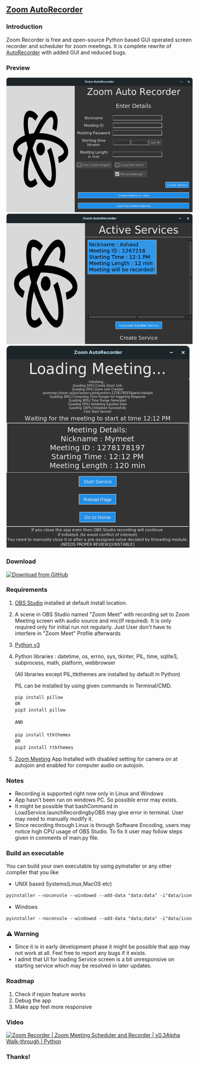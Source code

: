 ## [Zoom AutoRecorder](https://microsoftlabs.github.io/Zoom-AutoRecorder/)

### Introduction
Zoom Recorder is free and open-source Python based GUI operated screen recorder and scheduler for zoom meetings.
It is complete rewrite of [AutoRecorder](https://github.com/Microsoftlabs/AutoRecorder) with added GUI and reduced bugs.

### Preview
![HomePage](https://raw.githubusercontent.com/Microsoftlabs/Zoom-AutoRecorder/main/docs/1.png)
![Service View Page](https://raw.githubusercontent.com/Microsoftlabs/Zoom-AutoRecorder/main/docs/2.png)
![Meeting Loading Page](https://raw.githubusercontent.com/Microsoftlabs/Zoom-AutoRecorder/main/docs/3.png)

### Download
[<img src="https://img.shields.io/badge/GitHub-181717?logo=github&logoColor=white"
     alt="Download from GitHub"
     height="60">](https://github.com/Microsoftlabs/Zoom-AutoRecorder/releases)


### Requirements
1. [OBS Studio](https://obsproject.com/) installed at default install location.

2. A scene in OBS Studio named "Zoom Meet" with recording set to Zoom Meeting screen with audio source and mic(If required). It is only required only for initial run not regularly. Just User don't have to interfere in "Zoom Meet" Profile afterwards
   
3. [Python v3](https://www.python.org/)

4. Python libraries : datetime, os, errno, sys, tkinter, PIL, time, sqlite3, subprocess, math, platform, webbrowser
  
   (All libraries except PIL,ttkthemes are installed by default in Python)
  
   PIL can be installed by using given commands in Terminal/CMD.
   ```markdown
   pip install pillow
   OR
   pip3 install pillow
   
   AND
   
   pip install ttkthemes
   OR
   pip3 install ttkthemes
   ```
  
5. [Zoom Meeting](https://zoom.us/) App Installed with disabled setting for camera on at autojoin and enabled for computer audio on autojoin.

### Notes
- Recording is supported right now only in Linux and Windows
- App hasn't been run on windows PC. So possible error may exists.
- It might be possible that bashCommand in LoadService.launchRecordingbyOBS may give error in terminal. User may need to manually modify it.
- Since recording through Linux is through Software Encoding, users may notice high CPU usage of OBS Studio. To fix it user may follow steps given in comments of main.py file.

### Build an executable
You can build your own executable by using pyinstaller or any other compiler that you like
- UNIX based Systems(Linux,MacOS etc)
```markdown
pyinstaller --noconsole --windowed --add-data "data:data" -i"data/icon.ico" --collect-submodules PIL main.py
```
- Windows
```markdown
pyinstaller --noconsole --windowed --add-data "data;data" -i"data/icon.ico" --collect-submodules PIL main.py
```

### ⚠ Warning
- Since it is in early development phase it might be possible that app may not work at all. Feel free to report any bugs if it exists.
- I admit that UI for loading Service screen is a bit unresponsive on starting service which may be resolved in later updates.

### Roadmap
1. Check if rejoin feature works
2. Debug the app
3. Make app feel more responsive

### Video
[<img src="https://i.ytimg.com/vi/Tu31bdrZyW0/hqdefault.jpg"
     alt="Zoom Recorder | Zoom Meeting Scheduler and Recorder | v0.3Alpha Walk-through | Python"
     height="250">](https://www.youtube.com/watch?v=Tu31bdrZyW0)

### Thanks!
